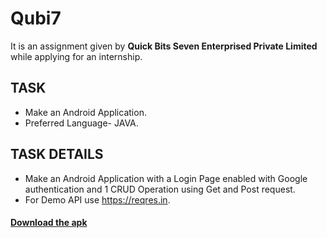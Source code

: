 # Qubi7
It is an assignment given by <b>Quick Bits Seven Enterprised Private Limited</b> while applying for an internship.

## TASK
* Make an Android Application.
* Preferred Language- JAVA.
## TASK DETAILS
* Make an Android Application with a Login Page enabled with Google 
authentication and 1 CRUD Operation using Get and Post request.
* For Demo API use https://reqres.in.


#### <a href="https://drive.google.com/file/d/1b0qd1FkwXLDdWZEsOaXmrgZUGaUwv9GH/view?usp=sharing">Download the apk</a>
